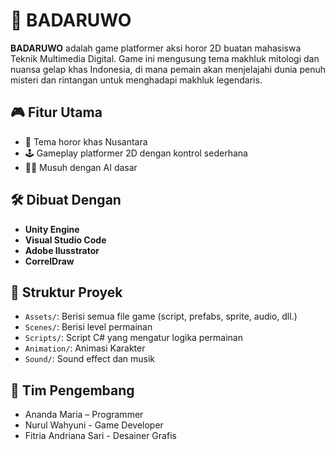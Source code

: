 # 🦇 BADARUWO

**BADARUWO** adalah game platformer aksi horor 2D buatan mahasiswa Teknik Multimedia Digital. Game ini mengusung tema makhluk mitologi dan nuansa gelap khas Indonesia, di mana pemain akan menjelajahi dunia penuh misteri dan rintangan untuk menghadapi makhluk legendaris.

## 🎮 Fitur Utama

- 👻 Tema horor khas Nusantara
- 🕹️ Gameplay platformer 2D dengan kontrol sederhana
- 🧟‍♂️ Musuh dengan AI dasar

## 🛠️ Dibuat Dengan

- **Unity Engine** 
- **Visual Studio Code**
- **Adobe Ilusstrator**
- **CorrelDraw**

## 📂 Struktur Proyek

- `Assets/`: Berisi semua file game (script, prefabs, sprite, audio, dll.)
- `Scenes/`: Berisi level permainan
- `Scripts/`: Script C# yang mengatur logika permainan
- `Animation/`: Animasi Karakter
- `Sound/`: Sound effect dan musik

## 👥 Tim Pengembang
- Ananda Maria –  Programmer
- Nurul Wahyuni - Game Developer
- Fitria Andriana Sari - Desainer Grafis



